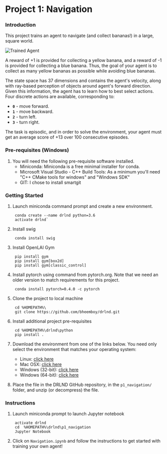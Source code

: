 [//]: # (Image References)

[image1]: https://user-images.githubusercontent.com/10624937/42135619-d90f2f28-7d12-11e8-8823-82b970a54d7e.gif "Trained Agent"

# Project 1: Navigation

### Introduction

This project trains an agent to navigate (and collect bananas!) in a large, square world.  

![Trained Agent][image1]

A reward of +1 is provided for collecting a yellow banana, and a reward of -1 is provided for collecting a blue banana.  Thus, the goal of your agent is to collect as many yellow bananas as possible while avoiding blue bananas.  

The state space has 37 dimensions and contains the agent's velocity, along with ray-based perception of objects around agent's forward direction.  Given this information, the agent has to learn how to best select actions.  Four discrete actions are available, corresponding to:
- **`0`** - move forward.
- **`1`** - move backward.
- **`2`** - turn left.
- **`3`** - turn right.

The task is episodic, and in order to solve the environment, your agent must get an average score of +13 over 100 consecutive episodes.

### Pre-requisites (Windows)

1. You  will need the following pre-requisite software installed.
    - Miniconda: Miniconda is a free minimal installer for conda.
    - Microsoft Visual Studio - C++ Build Tools: As a minimum you'll need "C++ CMake tools for windows" and "Windows SDK"
    - GIT: I chose to install smartgit

### Getting Started

1. Launch miniconda command prompt and create a new environment.

        conda create --name drlnd python=3.6
        activate drlnd`

2. Install swig

        conda install swig
    
3. Install OpenLAI Gym

        pip install gym
        pip install gym[box2d]
        pip install gym[classic_control]

4. Install pytorch using command from pytorch.org. Note that we need an older version to match requirements for this project.     

        conda install pytorch=0.4.0 -c pytorch

5. Clone the project to local machine

        cd %HOMEPATH%\
        git clone https://github.com/bheemboy/drlnd.git

6. Install additional project pre-requisites

        cd %HOMEPATH%\drlnd\python
        pip install .

7. Download the environment from one of the links below.  You need only select the environment that matches your operating system:
    - Linux: [click here](https://s3-us-west-1.amazonaws.com/udacity-drlnd/P1/Banana/Banana_Linux.zip)
    - Mac OSX: [click here](https://s3-us-west-1.amazonaws.com/udacity-drlnd/P1/Banana/Banana.app.zip)
    - Windows (32-bit): [click here](https://s3-us-west-1.amazonaws.com/udacity-drlnd/P1/Banana/Banana_Windows_x86.zip)
    - Windows (64-bit): [click here](https://s3-us-west-1.amazonaws.com/udacity-drlnd/P1/Banana/Banana_Windows_x86_64.zip)
    
8. Place the file in the DRLND GitHub repository, in the `p1_navigation/` folder, and unzip (or decompress) the file. 

### Instructions

1. Launch miniconda prompt to launch Jupyter notebook
        
        activate drlnd
        cd  %HOMEPATH%\drlnd\p1_navigation
        Jupyter Notebook

2. Click on `Navigation.ipynb` and follow the instructions to get started with training your own agent!  
